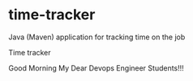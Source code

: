 # time-tracker
Java (Maven) application for tracking time on the job

Time tracker

Good Morning My Dear Devops Engineer Students!!!
